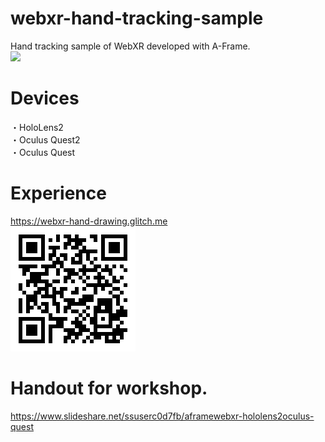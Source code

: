 # webxr-hand-tracking-sample
Hand tracking sample of WebXR developed with A-Frame.<br>
[![](https://img.youtube.com/vi/y4WD2wgzKYQ/0.jpg)](https://www.youtube.com/watch?v=y4WD2wgzKYQ)

# Devices
・HoloLens2<br>
・Oculus Quest2<br>
・Oculus Quest<br>

# Experience
https://webxr-hand-drawing.glitch.me
<br>
![QR](https://github.com/TakashiYoshinaga/webxr-hand-tracking-sample/blob/main/qr.png?raw=true)

# Handout for workshop.
https://www.slideshare.net/ssuserc0d7fb/aframewebxr-hololens2oculus-quest
